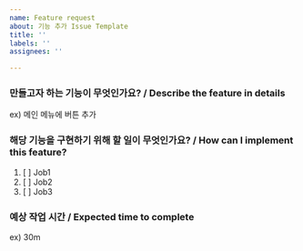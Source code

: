 ```yaml
---
name: Feature request
about: 기능 추가 Issue Template
title: ''
labels: ''
assignees: ''

---
```


### 만들고자 하는 기능이 무엇인가요? / Describe the feature in details
ex) 메인 메뉴에 버튼 추가

 ### 해당 기능을 구현하기 위해 할 일이 무엇인가요? / How can I implement this feature?
 1. [ ] Job1
 2. [ ] Job2
 3. [ ] Job3

 ### 예상 작업 시간 / Expected time to complete
 ex) 30m
